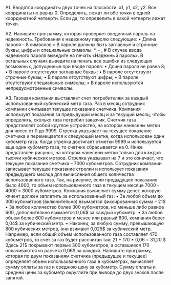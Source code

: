 A1. Вводятся координаты двух точек на плоскости: x1, y1, x2, y2. Все координаты не равны 0.
Определить, лежат ли обе точки в одной координатной четверти. Если да, то определить в какой
четверти лежат точки.

A2. Напишите программу, которая проверяет введенный пароль на надежность. Требования к
надежному паролю следующие:
• Длина пароля – 8 символов
• В пароле должны быть заглавные и строчные буквы, цифры и специальные символы: *, - , #
В случае ввода надежного пароля выведите на печать «Надежный пароль». В остальных случаях
выведите на печать все ошибки из следующих возможных, допущенные при вводе пароля:
• Длина пароля не равна 8;
• В пароле отсутствуют заглавные буквы;
• В пароле отсутствуют строчные буквы;
• В пароле отсутствуют цифры;
• В пароле отсутствуют специальные символы;
• В пароле используются непредусмотренные символы.

A3. Газовая компания выставляет счет потребителям за каждый использованный кубический метр
газа. Раз в месяц сотрудник компании считывает текущее показание счетчика. Компания
использует показания за предыдущий месяц и за текущий месяц, чтобы определить, сколько газа
потребил заказчик.
Счетчик газа представляет собой круглое устройство, на котором нанесены метки для чисел от 0
до 9999. Стрелка указывает на текущее показание счетчика и перемещается к следующей метке,
когда использован один кубометр газа. Когда стрелка достигает отметки 9999 и используется еще
один кубометр газа, то счетчик сбрасывается на 0. Ниже представлен рисунок, на котором
нанесены метки только для каждой тысячи кубических метров. Стрелка указывает на 7 и это
означает, что текущее показание счетчика – 7000 кубометров.
Сотрудник компании записывает текущее показание стрелки и использует показания
предыдущего месяца для вычисления общего количества использованного газа. Так, на рисунке,
если предыдущее показание было 4000, то объем использованного газа в текущем месяце 7000 -
4000 = 3000 кубометров.
Компания вычисляет сумму денег, которую клиент должен заплатить за использованный газ:
• За любой объем до 300 кубометров (включительно) взымается фиксированная сумма –
21$
• За любое количество более 300 кубометров, но меньше либо равное 600, дополнительно
взымается 0,06$ за каждый кубометр.
• За любой объем более 600 кубометров и менее или равный 800, компания берет 0,04$ за
кубический метр.
• Наконец, за любую сумму, превышающую 800 кубических метров, они взимают 0,025$ за
кубический метр.
Например, если общий объем использованного газа составляет 470 кубометров, то счет за газ
будет рассчитан так:
21 + 170 * 0,06 = 31,20 $
Здесь 21$ покрывают первые 300 кубометров, а оставшиеся 170 оплачиваются из расчета 0,06$ за
каждый.
Напишите программу, которая по двум показаниям счетчика (предыдущее и текущее) определяет
объем использованного газа в кубометрах, вычисляет сумму оплаты за газ и среднюю цену за
кубометр. Сумму оплаты и средней цены за кубометр округлите при выводе до двух знаков после
запятой.